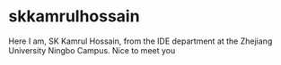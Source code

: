 # skkamrulhossain
Here I am, SK Kamrul Hossain, from the IDE department at the Zhejiang University Ningbo Campus. Nice to meet you
